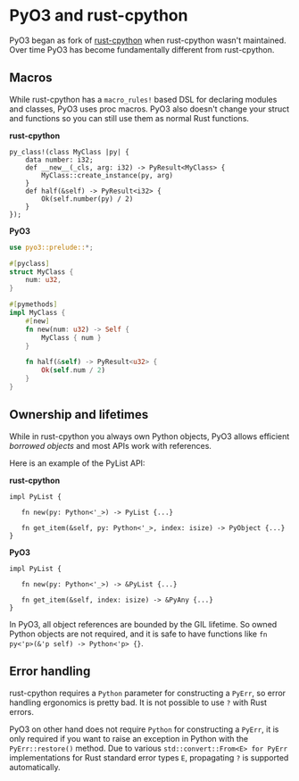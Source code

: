 # PyO3 and rust-cpython

PyO3 began as fork of [rust-cpython](https://github.com/dgrunwald/rust-cpython) when rust-cpython wasn't maintained. Over time PyO3 has become fundamentally different from rust-cpython.

## Macros

While rust-cpython has a `macro_rules!` based DSL for declaring modules and classes, PyO3 uses proc macros. PyO3 also doesn't change your struct and functions so you can still use them as normal Rust functions.

**rust-cpython**

```rust,ignore
py_class!(class MyClass |py| {
    data number: i32;
    def __new__(_cls, arg: i32) -> PyResult<MyClass> {
        MyClass::create_instance(py, arg)
    }
    def half(&self) -> PyResult<i32> {
        Ok(self.number(py) / 2)
    }
});
```

**PyO3**

```rust
use pyo3::prelude::*;

#[pyclass]
struct MyClass {
    num: u32,
}

#[pymethods]
impl MyClass {
    #[new]
    fn new(num: u32) -> Self {
        MyClass { num }
    }

    fn half(&self) -> PyResult<u32> {
        Ok(self.num / 2)
    }
}
```

## Ownership and lifetimes

While in rust-cpython you always own Python objects, PyO3 allows efficient *borrowed objects*
and most APIs work with references.

Here is an example of the PyList API:

**rust-cpython**

```rust,ignore
impl PyList {

   fn new(py: Python<'_>) -> PyList {...}

   fn get_item(&self, py: Python<'_>, index: isize) -> PyObject {...}
}
```

**PyO3**

```rust,ignore
impl PyList {

   fn new(py: Python<'_>) -> &PyList {...}

   fn get_item(&self, index: isize) -> &PyAny {...}
}
```

In PyO3, all object references are bounded by the GIL lifetime.
So owned Python objects are not required, and it is safe to have functions like `fn py<'p>(&'p self) -> Python<'p> {}`.

## Error handling

rust-cpython requires a `Python` parameter for constructing a `PyErr`, so error handling ergonomics is pretty bad. It is not possible to use `?` with Rust errors.

PyO3 on other hand does not require `Python` for constructing a `PyErr`, it is only required if you want to raise an exception in Python with the `PyErr::restore()` method. Due to various `std::convert::From<E> for PyErr` implementations for Rust standard error types `E`, propagating `?` is supported automatically.

